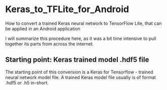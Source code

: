 # Keras_to_TFLite_for_Android
How to convert a trained Keras neural network to TensorFlow Lite, that can be applied in an Android application

I will summarize this procedure here, as it was a bit time intensive to pull together its parts from across the internet.

## Starting point: Keras trained model .hdf5 file

The starting point of this conversion is a Keras for Tensorflow - trained neural network model file. A trained Keras model file usually is of format .hdf5 or .h5 in-short.
